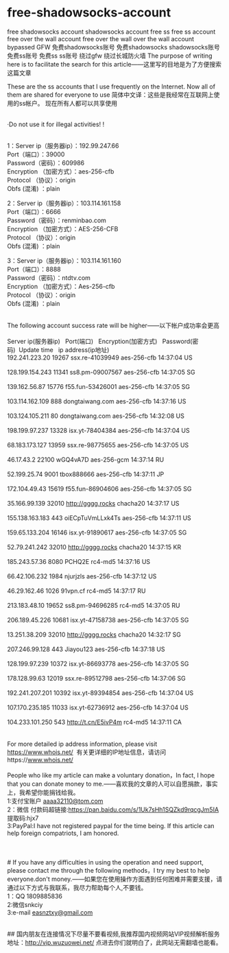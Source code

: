 # free-shadowsocks-account
free shadowsocks account shadowsocks account free ss free ss account free over the wall account free over the wall over the wall account bypassed GFW 免费shadowsocks账号 免费shadowsocks shadowsocks账号 免费ss账号 免费ss ss账号 绕过gfw 绕过长城防火墙 The purpose of writing here is to facilitate the search for this article——这里写的目地是为了方便搜索这篇文章

These are the ss accounts that I use frequently on the Internet. Now all of them are shared for everyone to use&nbsp;简体中文译：这些是我经常在互联网上使用的ss帐户。 现在所有人都可以共享使用

<br>·Do not use it for illegal activities! !

<br>1：Server ip（服务器ip）：192.99.247.66 
<br>Port（端口）：39000
<br>Password（密码）：609986
<br>Encryption （加密方式）：aes-256-cfb
<br>Protocol （协议）：origin
<br> Obfs (混淆) ：plain

2：Server ip（服务器ip）：103.114.161.158
<br>Port（端口）：6666
<br>Password（密码）：renminbao.com
<br>Encryption （加密方式）：AES-256-CFB
<br>Protocol （协议）：origin
<br> Obfs (混淆) ：plain

3：Server ip（服务器ip）：103.114.161.160
<br>Port（端口）：8888
<br>Password（密码）：ntdtv.com
<br>Encryption （加密方式）：Aes-256-cfb
<br>Protocol （协议）：origin
<br> Obfs (混淆) ：plain
&nbsp;

<br>The following account success rate will be higher——以下帐户成功率会更高
<br>
<br>Server ip(服务器ip)&nbsp;&nbsp;&nbsp;Port(端口)&nbsp;&nbsp;&nbsp;Encryption(加密方式)&nbsp;&nbsp;&nbsp;Password(密码)&nbsp;&nbsp;Update time&nbsp;&nbsp;&nbsp;ip address(ip地址)
<br>192.241.223.20	19267	ssx.re-41039949	aes-256-cfb	14:37:04	US	
<br>128.199.154.243	11341	ss8.pm-09007567	aes-256-cfb	14:37:05	SG	
<br>139.162.56.87	15776	f55.fun-53426001	aes-256-cfb	14:37:05	SG	
<br>103.114.162.109	888	dongtaiwang.com	aes-256-cfb	14:37:16	US	
<br>103.124.105.211	80	dongtaiwang.com	aes-256-cfb	14:32:08	US	
<br>198.199.97.237	13328	isx.yt-78404384	aes-256-cfb	14:37:04	US	
<br>68.183.173.127	13959	ssx.re-98775655	aes-256-cfb	14:37:05	US	
<br>46.17.43.2	22100	wGQ4vA7D	aes-256-gcm	14:37:14	RU	
<br>52.199.25.74	9001	tbox888666	aes-256-cfb	14:37:11	JP	
<br>172.104.49.43	15619	f55.fun-86904606	aes-256-cfb	14:37:05	SG	
<br>35.166.99.139	32010	http://gggg.rocks	chacha20	14:37:17	US	
<br>155.138.163.183	443	oiECpTuVmLLxk4Ts	aes-256-cfb	14:37:11	US	
<br>159.65.133.204	16146	isx.yt-91890617	aes-256-cfb	14:37:05	SG	
<br>52.79.241.242	32010	http://gggg.rocks	chacha20	14:37:15	KR	
<br>185.243.57.36	8080	PCHQ2E	rc4-md5	14:37:16	US	
<br>66.42.106.232	1984	njurjzls	aes-256-cfb	14:37:12	US	
<br>46.29.162.46	1026	91vpn.cf	rc4-md5	14:37:17	RU	
<br>213.183.48.10	19652	ss8.pm-94696285	rc4-md5	14:37:05	RU	
<br>206.189.45.226	10681	isx.yt-47158738	aes-256-cfb	14:37:05	SG	
<br>13.251.38.209	32010	http://gggg.rocks	chacha20	14:32:17	SG	
<br>207.246.99.128	443	Jiayou123	aes-256-cfb	14:37:18	US	
<br>128.199.97.239	10372	isx.yt-86693778	aes-256-cfb	14:37:05	SG	
<br>178.128.99.63	12019	ssx.re-89512798	aes-256-cfb	14:37:06	SG	
<br>192.241.207.201	10392	isx.yt-89394854	aes-256-cfb	14:37:04	US	
<br>107.170.235.185	11033	isx.yt-62736912	aes-256-cfb	14:37:04	US	
<br>104.233.101.250	543	http://t.cn/E5ivP4m	rc4-md5	14:37:11	CA	
<br>
<br>For more detailed ip address information, please visit https://www.whois.net/
&nbsp;有关更详细的IP地址信息，请访问https://www.whois.net/
<br>
<br>People who like my article can make a voluntary donation，In fact, I hope that you can donate money to me.——喜欢我的文章的人可以自愿捐款，事实上，我希望你能捐钱给我。
<br>1:支付宝账户 aaaa32110@tom.com
<br>2：微信 付款码超链接:https://pan.baidu.com/s/1Uk7sHh1SQZkd9rqcgJm5IA 提取码:hjx7 
<br>3:PayPal:I have not registered paypal for the time being. If this article can help foreign compatriots, I am honored.
<br>
<br>
<br>
<br>#&nbsp;If you have any difficulties in using the operation and need support, please contact me through the following methods，I try my best to help everyone.don't money.——如果您在使用操作方面遇到任何困难并需要支援，请通过以下方式与我联系，我尽力帮助每个人,不要钱。
<br>1：QQ 1809885836
<br>2:微信snkciy
<br>3:e-mail easnztxy@gmail.com

<br>##&nbsp;国内朋友在连接情况下尽量不要看视频,我推荐国内视频网站VIP视频解析服务 地址：http://vip.wuzuowei.net/ 点进去你们就明白了，此网站无需翻墙也能看。
